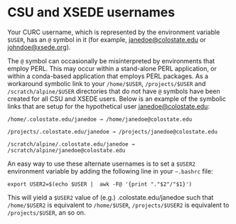 # CSU and XSEDE usernames

Your CURC username, which is represented by the environment variable `$USER`, has an `@` symbol in it (for example, janedoe@colostate.edu or johndoe@xsede.org). 

The `@` symbol can occasionally be misinterpreted by environments that employ PERL. This may occur within a stand-alone PERL application, or within a conda-based application that employs PERL packages. As a workaround symbolic link to your `/home/$USER`, `/projects/$USER` and `/scratch/alpine/$USER` directories that do not have `@` symbols have been created for all CSU and XSEDE users. Below is an example of the symbolic links that are setup for the hypothetical user janedoe@colostate.edu:

```
/home/.colostate.edu/janedoe → /home/janedoe@colostate.edu

/projects/.colostate.edu/janedoe → /projects/janedoe@colostate.edu

/scratch/alpine/.colostate.edu/janedoe → /scratch/alpine/janedoe@colostate.edu
```

An easy way to use these alternate usernames is to set a `$USER2` environment variable by adding the following line in your `~.bashrc` file:

```
export USER2=$(echo $USER |  awk -F@ '{print "."$2"/"$1}')
```

This will yield a `$USER2` value of (e.g.) .colostate.edu/janedoe such that `/home/$USER2` is equivalent to `/home/$USER`, `/projects/$USER2` is equivalent to `/projects/$USER`, an so on.

